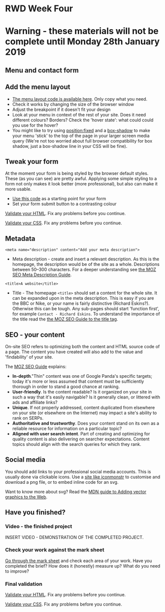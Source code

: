# RWD Week Four

# Warning - these materials will not be complete until Monday 28th January 2019

## Menu and contact form

## Add the menu layout

- [The menu layout code is available here](https://codepen.io/wilsondmmu/pen/KXRLoW). Only copy what you need.
- Check it works by changing the size of the browser window
- Adjust the breakpoint if it doesn't fit your design
- Look at your menu in context of the rest of your site. Does it need different colours? Borders? Check the 'hover state': what could could you use for the hover?
- You might like to try using [position:fixed](https://css-tricks.com/almanac/properties/p/position/#article-header-id-2) and a [box-shadow](https://css-tricks.com/almanac/properties/b/box-shadow/) to make your menu 'stick' to the top of the page in your larger screen media query (We're not too worried about full browser compatibility for box shadow, just a box-shadow line in your CSS will be fine).  

## Tweak your form

At the moment your form is being styled by the browser default styles. These (as you can see) are pretty awful. Applying some simple styling to a form not only makes it look better (more professional), but also can make it more usable.

- [Use this code](https://codepen.io/wilsondmmu/pen/yMOjra) as a starting point for your form
- Set your form submit button to a contrasting colour

[Validate your HTML](https://validator.w3.org/#validate_by_upload). Fix any problems before you continue.

[Validate your CSS](https://jigsaw.w3.org/css-validator/). Fix any problems before you continue.

## Metadata

`<meta name="description" content="Add your meta description">`

- Meta description - create and insert a relevant description. As this is the homepage, the description would be of the site as a whole. Descriptions between 50–300 characters. For a deeper understanding see [the MOZ SEO Meta Description Guide](https://moz.com/learn/seo/meta-description).

`<title>A website</title>`

- Title - The homepage `<title>` should set a content for the whole site. It can be expanded upon in the meta description. This is easy if you are the BBC or Nike, or your name is fairly distinctive (Richard Eskins?). Otherwise this can be tough. Any sub-pages should start 'function first', for example `Contact - Richard Eskins`. To understand the importance of the title read the [the MOZ SEO Guide to the title tag](https://moz.com/learn/seo/title-tag).

## SEO - your content

On-site SEO refers to optimizing both the content and HTML source code of a page. The content you have created will also add to the value and 'findability' of your site.

The [MOZ SEO Guide](https://moz.com/learn/seo/on-site-seo) explains:

- **In-depth**."Thin" content was one of Google Panda's specific targets; today it's more or less assumed that content must be sufficiently thorough in order to stand a good chance at ranking.
- **User-friendly**. Is the content readable? Is it organized on your site in such a way that it's easily navigable? Is it generally clean, or littered with ads and affiliate links?
- **Unique**. If not properly addressed, content duplicated from elsewhere on your site (or elsewhere on the Internet) may impact a site's ability to rank on SERPs.
- **Authoritative and trustworthy**. Does your content stand on its own as a reliable resource for information on a particular topic?
- **Aligned with user search intent**. Part of creating and optimizing for quality content is also delivering on searcher expectations. Content topics should align with the search queries for which they rank.


## Social media

You should add links to your professional social media accounts. This is usually done via clickable icons. Use a [site like iconmonstr](https://iconmonstr.com/) to customise and download a png file, or to embed inline code for an svg.

Want to know more about svg? Read the [MDN guide to Adding vector graphics to the Web](https://developer.mozilla.org/en-US/docs/Learn/HTML/Multimedia_and_embedding/Adding_vector_graphics_to_the_Web).

## Have you finished?

### Video - the finished project

INSERT VIDEO - DEMONSTRATION OF THE COMPLETED PROJECT.

### Check your work against the mark sheet

[Go through the mark sheet](#) and check each area of your work. Have you completed the brief? How does it (honestly) measure up? What do you need to improve?

### Final validation

[Validate your HTML](https://validator.w3.org/#validate_by_upload). Fix any problems before you continue.

[Validate your CSS](https://jigsaw.w3.org/css-validator/). Fix any problems before you continue.
